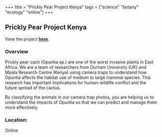 +++
title = "Prickly Pear Project Kenya"
tags = ["science" "botany" "ecology" "online"]
+++

## Prickly Pear Project Kenya

View the project [**here**](https://www.zooniverse.org/projects/peter-dot-stewart/prickly-pear-project-kenya).

### Overview

Prickly pear cacti (Opuntia sp.) are one of the worst invasive plants in East Africa. We are a team of researchers from Durham University (UK) and Mpala Research Centre (Kenya) using camera traps to understand how Opuntia affects the habitat use of medium to large mammal species. This research has important implications for human-wildlife conflict and the future spread of the cactus.

By classifying the animals in our camera trap photos, you are helping us to understand the impacts of Opuntia so that we can predict and manage them more effectively.

### Location:
Online
